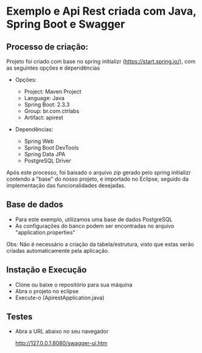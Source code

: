 # Exemplo e Api Rest criada com Java, Spring Boot e Swagger

## Processo de criação:

Projeto foi criado com base no spring initializr (https://start.spring.io/), com as seguintes opções e dependências

- Opções:

	* Project: Maven Project
	* Language: Java
	* Spring Boot: 2.3.3
	* Group: br.com.ctrlabs
	* Artifact: apirest

- Dependências:

	* Spring Web
	* Spring Boot DevTools
	* Spring Data JPA
	* PostgreSQL Driver

Após este processo, foi baixado o arquivo zip gerado pelo spring initializr contendo a "base" do nosso projeto, e importado no Eclipse, seguido da implementação das funcionalidades desejadas.

## Base de dados

- Para este exemplo, utilizamos uma base de dados PostgreSQL
- As configurações do banco podem ser encontradas no arquivo "application.properties"

Obs: Não é necessário a criação da tabela/estrutura, visto que estas serão criadas automaticamente pela aplicação.

## Instação e Execução

- Clone ou baixe o repositório para sua máquina
- Abra o projeto no eclipse
- Execute-o (ApirestApplication.java)

## Testes

- Abra a URL abaixo no seu navegador

	http://127.0.0.1:8080/swagger-ui.htm
